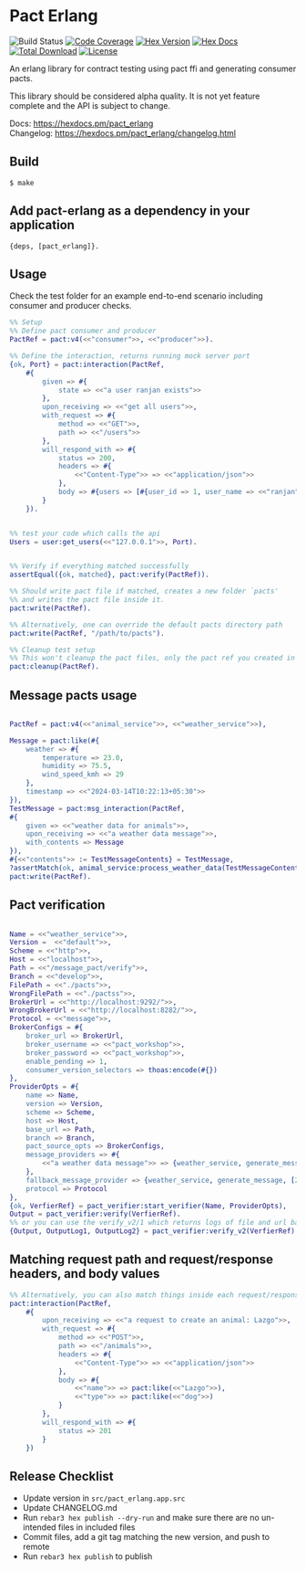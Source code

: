 Pact Erlang
=====

![Build Status](https://github.com/greyorange-labs/pact_erlang/actions/workflows/erlang.yml/badge.svg?event=push)
[![Code Coverage](https://codecov.io/gh/greyorange-labs/pact_erlang/branch/develop/graph/badge.svg?token=9F8XCB1TBR)](https://codecov.io/gh/greyorange-labs/pact_erlang)
[![Hex Version](https://img.shields.io/hexpm/v/pact_erlang.svg)](https://hex.pm/packages/pact_erlang)
[![Hex Docs](https://img.shields.io/badge/hex-docs-lightgreen.svg)](https://hexdocs.pm/pact_erlang/)
[![Total Download](https://img.shields.io/hexpm/dt/pact_erlang.svg)](https://hex.pm/packages/pact_erlang)
[![License](https://img.shields.io/hexpm/l/pact_erlang.svg)](https://github.com/greyorange-labs/pact_erlang/blob/develop/LICENSE)


An erlang library for contract testing using pact ffi and generating consumer pacts.

This library should be considered alpha quality. It is not yet feature complete and the API is subject to change.

Docs: https://hexdocs.pm/pact_erlang \
Changelog: https://hexdocs.pm/pact_erlang/changelog.html

Build
-----

    $ make


Add pact-erlang as a dependency in your application
---------------------------------------------------
```
{deps, [pact_erlang]}.
```

Usage
-----

Check the test folder for an example end-to-end scenario including consumer and producer checks.

```erlang
%% Setup
%% Define pact consumer and producer
PactRef = pact:v4(<<"consumer">>, <<"producer">>).

%% Define the interaction, returns running mock server port
{ok, Port} = pact:interaction(PactRef,
    #{
        given => #{
            state => <<"a user ranjan exists">>
        },
        upon_receiving => <<"get all users">>,
        with_request => #{
            method => <<"GET">>,
            path => <<"/users">>
        },
        will_respond_with => #{
            status => 200,
            headers => #{
                <<"Content-Type">> => <<"application/json">>
            },
            body => #{users => [#{user_id => 1, user_name => <<"ranjan">>, age => 26}]}
        }
    }).


%% test your code which calls the api
Users = user:get_users(<<"127.0.0.1">>, Port).


%% Verify if everything matched successfully
assertEqual({ok, matched}, pact:verify(PactRef)).

%% Should write pact file if matched, creates a new folder `pacts'
%% and writes the pact file inside it.
pact:write(PactRef).

%% Alternatively, one can override the default pacts directory path
pact:write(PactRef, "/path/to/pacts").

%% Cleanup test setup
%% This won't cleanup the pact files, only the pact ref you created in the test setup
pact:cleanup(PactRef).
```

Message pacts usage
-------------------

```erlang

PactRef = pact:v4(<<"animal_service">>, <<"weather_service">>),

Message = pact:like(#{
    weather => #{
        temperature => 23.0,
        humidity => 75.5,
        wind_speed_kmh => 29
    },
    timestamp => <<"2024-03-14T10:22:13+05:30">>
}),
TestMessage = pact:msg_interaction(PactRef,
#{
    given => <<"weather data for animals">>,
    upon_receiving => <<"a weather data message">>,
    with_contents => Message
}),
#{<<"contents">> := TestMessageContents} = TestMessage,
?assertMatch(ok, animal_service:process_weather_data(TestMessageContents)),
pact:write(PactRef).

```


Pact verification
-----------------

```erlang

Name = <<"weather_service">>,
Version =  <<"default">>,
Scheme = <<"http">>,
Host = <<"localhost">>,
Path = <<"/message_pact/verify">>,
Branch = <<"develop">>,
FilePath = <<"./pacts">>,
WrongFilePath = <<"./pactss">>,
BrokerUrl = <<"http://localhost:9292/">>,
WrongBrokerUrl = <<"http://localhost:8282/">>,
Protocol = <<"message">>,
BrokerConfigs = #{
    broker_url => BrokerUrl,
    broker_username => <<"pact_workshop">>,
    broker_password => <<"pact_workshop">>,
    enable_pending => 1,
    consumer_version_selectors => thoas:encode(#{})
},
ProviderOpts = #{
    name => Name,
    version => Version,
    scheme => Scheme,
    host => Host,
    base_url => Path,
    branch => Branch,
    pact_source_opts => BrokerConfigs,
    message_providers => #{
        <<"a weather data message">> => {weather_service, generate_message, [23.5, 20, 75.0]}
    },
    fallback_message_provider => {weather_service, generate_message, [24.5, 20, 93.0]},
    protocol => Protocol
},
{ok, VerfierRef} = pact_verifier:start_verifier(Name, ProviderOpts),
Output = pact_verifier:verify(VerfierRef).
%% or you can use the verify_v2/1 which returns logs of file and url based %% pacts
{Output, OutputLog1, OutputLog2} = pact_verifier:verify_v2(VerfierRef)

```


Matching request path and request/response headers, and body values
-----

```erlang
%% Alternatively, you can also match things inside each request/response
pact:interaction(PactRef,
    #{
        upon_receiving => <<"a request to create an animal: Lazgo">>,
        with_request => #{
            method => <<"POST">>,
            path => <<"/animals">>,
            headers => #{
                <<"Content-Type">> => <<"application/json">>
            },
            body => #{
                <<"name">> => pact:like(<<"Lazgo">>),
                <<"type">> => pact:like(<<"dog">>)
            }
        },
        will_respond_with => #{
            status => 201
        }
    })
```

Release Checklist
-----

- Update version in `src/pact_erlang.app.src`
- Update CHANGELOG.md
- Run `rebar3 hex publish --dry-run` and make sure there are no un-intended files in included files
- Commit files, add a git tag matching the new version, and push to remote
- Run `rebar3 hex publish` to publish
